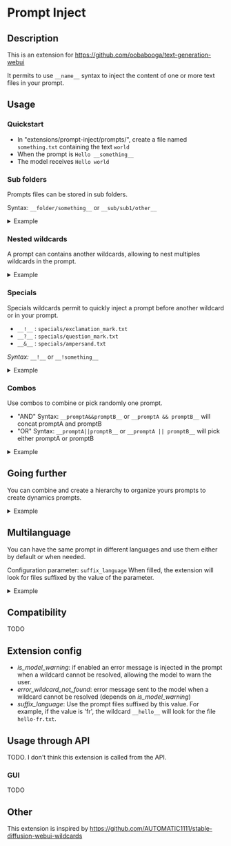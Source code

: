 # Prompt Inject

## Description

This is an extension for https://github.com/oobabooga/text-generation-webui

It permits to use ```__name__``` syntax to inject the content of one or more text files in your prompt.

## Usage

### Quickstart

- In "extensions/prompt-inject/prompts/", create a file named ```something.txt``` containing the text ```world``` 
- When the prompt is ```Hello __something__```
- The model receives ```Hello world```

### Sub folders

Prompts files can be stored in sub folders.

Syntax: ```__folder/something__``` or ```__sub/sub1/other__```

<details>
  <summary>Example</summary>

  - Create a file named ```story of.txt``` containing ```Tell me a long and beautiful story about the given character\n\n```
  - In a sub folder "**/char**", create a file named ```bob.txt``` containing ```Bob is a man, he is working in a spaceship...```
  - When the prompt is:
    ```
    __story of__
    __char/bob__
    ```
  - The model receives:
    ```
    Tell me a long and beautiful story about the given character
    
    Bob is a man, he is working in a spaceship...
    ```
</details>

### Nested wildcards

A prompt can contains another wildcards, allowing to nest multiples wildcards in the prompt.

<details>
  <summary>Example</summary>

  - Create a file named ```parent.txt``` containing ```A parent __child__```
  - Create a file named ```child.txt``` containing ```and its child```
  - When the prompt is ```__parent__```
  - The model receives ```A parent and its child```
</details>


### Specials

Specials wildcards permit to quickly inject a prompt before another wildcard or in your prompt.

- ```__!__``` : ```specials/exclamation_mark.txt```
- ```__?__``` : ```specials/question_mark.txt```
- ```__&__``` : ```specials/ampersand.txt```

_Syntax:_ ```__!__``` or ```__!something__```

<details>
  <summary>Example</summary>

  - Create a file named ```who.txt``` containing ```Who are you ?```
  - The file ```specials/ampersand.txt``` contains ```Think step by step, use the <thinking...</thinking> format...\n```
  - When the prompt is ```__&who__```
  - The model receives :
    ```
      Think step by step, use the <thinking...</thinking> format...
      Who are you ?
    ``` 
</details>

### Combos
    
Use combos to combine or pick randomly one prompt.

- "AND" Syntax: ```__promptA&&promptB__``` or ```__promptA && promptB__``` will concat promptA and promptB
- "OR" Syntax: ```__promptA||promptB__``` or ```__promptA || promptB__``` will pick either promptA or promptB

<details>
  <summary>Example</summary>

  #### AND Combo
  - Create a file named ```part1.txt``` containing ```This is Part 1 ```
  - Create a file named ```part2.txt``` containing ```and this is Part 2```
  - When the prompt is ```__part1||part2__```
  - The model receives ```This is Part 1 and this is Part 2```

  #### OR Combo
  - Create a file named ```odd.txt``` containing ```It's odd```
  - Create a file named ```even.txt``` containing ```It's even```
  - Create a file named ```prime.txt``` containing ```It's prime```
  - When the prompt is ```__odd||even||prime__```
  - The model receives randomly ```It's odd``` or ```It's even``` or ```It's prime```
</details>

## Going further

  You can combine and create a hierarchy to organize yours prompts to create dynamics prompts.

<details>
  <summary>Example</summary>

  - Create ```places/kitchen.txt``` containing ```You are in a vaste kitchen...```
  - Create ```places/bedroom.txt``` containing ```You are in the bedroom, the light is off```
  - 
  - Create ```events/event1.txt``` containing ```You take your shoe as a weapon and face to your fears```
  - Create ```events/event2.txt``` containing ```You hear something weird```
  - Create ```events.txt``` containing ```__events/event1 || events/event2__```
  - 
  - Create ```rp/describe.txt``` containing ```Describe what happen in this scene```
  - Create ```rp/details.txt``` containing ``` and add a lot of details.```
  - Create ```instructions.txt``` containing:
  ```
  __places/kitchen || places/bedroom__
  __events__
  
  __rp/describe && __rp/details__
  ```
  - The file ```specials/exclamation_mark.txt``` contains ```Be careful, you are a very weak adventurer, you are already hurt and afraid.\n\n```
  - When the prompt is ```__!instructions__```
  - The model receive randomly a composition of the prompts: 
    ```
    Be careful, you are a very weak adventurer, you are already hurt and afraid.
      
    You are in the bedroom, the light is off
    You hear something weird
      
    Describe what happen in this scene and add a lot of details.
    ```
</details>

## Multilanguage

You can have the same prompt in different languages and use them either by default or when needed.

Configuration parameter: ```suffix_language```
When filled, the extension will look for files suffixed by the value of the parameter. 

<details>
  <summary>Example</summary>
    
  - Create ```salutations-fr.txt``` containing ```Bonjour```
  - Parameter ```suffix_language``` contains ```fr```
  - When the prompt is ```__salutations__```
  - The model receives ```Bonjour```
  
  *Tips:* 
  - Any suffix can be use (```salutations-anything.txt``` is valid)
  - If no _suffix_language_ is configured, it's possible to manually use a wildcard of another language ```__salutation-fr__```
</details>

## Compatibility

TODO

## Extension config

- _is_model_warning_: if enabled an error message is injected in the prompt when a wildcard cannot be resolved, allowing the model to warn the user.
- _error_wildcard_not_found_: error message sent to the model when a wildcard cannot be resolved (depends on _is_model_warning_)
- _suffix_language_: Use the prompt files suffixed by this value. For example, if the value is 'fr', the wildcard ```__hello__``` will look for the file ```hello-fr.txt```.

## Usage through API

TODO. I don't think this extension is called from the API.

### GUI

TODO

## Other

This extension is inspired by https://github.com/AUTOMATIC1111/stable-diffusion-webui-wildcards

